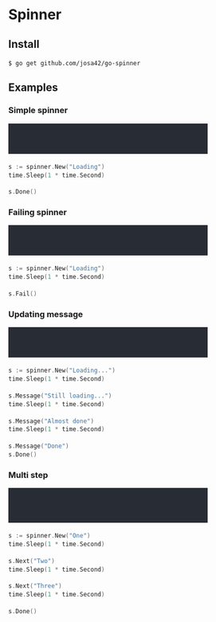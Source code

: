 # Spinner

## Install

```shell
$ go get github.com/josa42/go-spinner
```

## Examples

### Simple spinner

![](docs/screenshot-1.gif)

```go
s := spinner.New("Loading")
time.Sleep(1 * time.Second)

s.Done()
```

### Failing spinner

![](docs/screenshot-2.gif)

```go
s := spinner.New("Loading")
time.Sleep(1 * time.Second)

s.Fail()
```


### Updating message

![](docs/screenshot-3.gif)

```go
s := spinner.New("Loading...")
time.Sleep(1 * time.Second)

s.Message("Still loading...")
time.Sleep(1 * time.Second)

s.Message("Almost done")
time.Sleep(1 * time.Second)

s.Message("Done")
s.Done()

```

### Multi step

![](docs/screenshot-4.gif)

```go
s := spinner.New("One")
time.Sleep(1 * time.Second)

s.Next("Two")
time.Sleep(1 * time.Second)

s.Next("Three")
time.Sleep(1 * time.Second)

s.Done()
```

